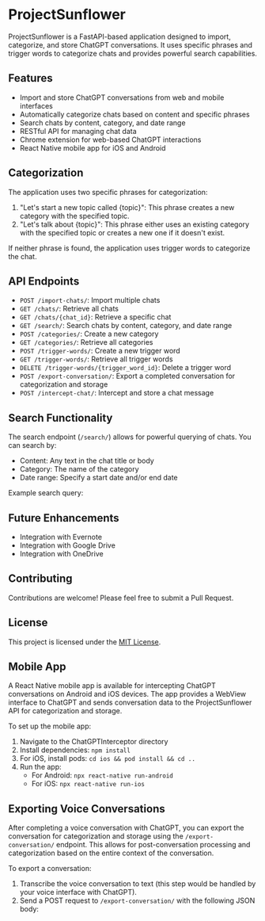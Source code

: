 # ProjectSunflower

ProjectSunflower is a FastAPI-based application designed to import, categorize, and store ChatGPT conversations. It uses specific phrases and trigger words to categorize chats and provides powerful search capabilities.

## Features

- Import and store ChatGPT conversations from web and mobile interfaces
- Automatically categorize chats based on content and specific phrases
- Search chats by content, category, and date range
- RESTful API for managing chat data
- Chrome extension for web-based ChatGPT interactions
- React Native mobile app for iOS and Android

## Categorization

The application uses two specific phrases for categorization:

1. "Let's start a new topic called {topic}": This phrase creates a new category with the specified topic.
2. "Let's talk about {topic}": This phrase either uses an existing category with the specified topic or creates a new one if it doesn't exist.

If neither phrase is found, the application uses trigger words to categorize the chat.

## API Endpoints

- `POST /import-chats/`: Import multiple chats
- `GET /chats/`: Retrieve all chats
- `GET /chats/{chat_id}`: Retrieve a specific chat
- `GET /search/`: Search chats by content, category, and date range
- `POST /categories/`: Create a new category
- `GET /categories/`: Retrieve all categories
- `POST /trigger-words/`: Create a new trigger word
- `GET /trigger-words/`: Retrieve all trigger words
- `DELETE /trigger-words/{trigger_word_id}`: Delete a trigger word
- `POST /export-conversation/`: Export a completed conversation for categorization and storage
- `POST /intercept-chat/`: Intercept and store a chat message

## Search Functionality

The search endpoint (`/search/`) allows for powerful querying of chats. You can search by:

- Content: Any text in the chat title or body
- Category: The name of the category
- Date range: Specify a start date and/or end date

Example search query:

## Future Enhancements

- Integration with Evernote
- Integration with Google Drive
- Integration with OneDrive

## Contributing

Contributions are welcome! Please feel free to submit a Pull Request.

## License

This project is licensed under the [MIT License](LICENSE).

## Mobile App

A React Native mobile app is available for intercepting ChatGPT conversations on Android and iOS devices. The app provides a WebView interface to ChatGPT and sends conversation data to the ProjectSunflower API for categorization and storage.

To set up the mobile app:

1. Navigate to the ChatGPTInterceptor directory
2. Install dependencies: `npm install`
3. For iOS, install pods: `cd ios && pod install && cd ..`
4. Run the app:
   - For Android: `npx react-native run-android`
   - For iOS: `npx react-native run-ios`

## Exporting Voice Conversations

After completing a voice conversation with ChatGPT, you can export the conversation for categorization and storage using the `/export-conversation/` endpoint. This allows for post-conversation processing and categorization based on the entire context of the conversation.

To export a conversation:

1. Transcribe the voice conversation to text (this step would be handled by your voice interface with ChatGPT).
2. Send a POST request to `/export-conversation/` with the following JSON body:

